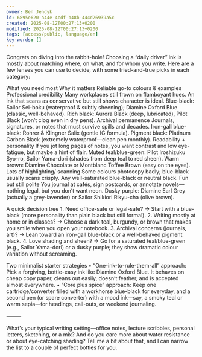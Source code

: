 ```yaml
---
owner: Ben Jendyk
id: 6895e620-a44e-4cdf-b48b-444d26939a5c
created: 2025-08-12T00:27:13+0200
modified: 2025-08-12T00:27:13+0200
tags: [access/public, language/en]
key-words: []
---
```


Congrats on diving into the rabbit-hole!  Choosing a “daily driver” ink is mostly about matching where, on what, and for whom you write.  Here are a few lenses you can use to decide, with some tried-and-true picks in each category:

What you need most	Why it matters	Reliable go-to colours & examples
Professional credibility	Many workplaces still frown on flamboyant hues.  An ink that scans as conservative but still shows character is ideal.	Blue-black: Sailor Sei-boku (waterproof & subtly sheening); Diamine Oxford Blue (classic, well-behaved). Rich black: Aurora Black (deep, lubricated), Pilot Black (won’t clog even in dry pens).
Archival permanence	Journals, signatures, or notes that must survive spills and decades.	Iron-gall blue-black: Rohrer & Klingner Salix (gentle IG formula). Pigment black: Platinum Carbon Black (extremely waterproof—clean pen monthly).
Readability + personality	If you jot long pages of notes, you want contrast and low eye-fatigue, but maybe a hint of flair.	Muted teal/blue-green: Pilot Iroshizuku Syo-ro, Sailor Yama-dori (shades from deep teal to red sheen). Warm brown: Diamine Chocolate or Montblanc Toffee Brown (easy on the eyes).
Lots of highlighting/ scanning	Some colours photocopy badly; blue-black usually scans crisply.	Any well-saturated blue-black or neutral black.
Fun but still polite	You journal at cafés, sign postcards, or annotate novels—nothing legal, but you don’t want neon.	Dusky purple: Diamine Earl Grey (actually a grey-lavender) or Sailor Shikiori Rikyu-cha (olive brown).

A quick decision tree
	1.	Need office-safe or legal-safe?
→ Start with a blue-black (more personality than plain black but still formal).
	2.	Writing mostly at home or in classes?
→ Choose a dark teal, burgundy, or brown that makes you smile when you open your notebook.
	3.	Archival concerns (journals, art)?
→ Lean toward an iron-gall blue-black or a well-behaved pigment black.
	4.	Love shading and sheen?
→ Go for a saturated teal/blue-green (e.g., Sailor Yama-dori) or a dusky purple; they show dramatic colour variation without screaming.

Two minimalist starter strategies
	•	“One-ink-to-rule-them-all” approach:
Pick a forgiving, bottle-easy ink like Diamine Oxford Blue. It behaves on cheap copy paper, cleans out easily, doesn’t feather, and is accepted almost everywhere.
	•	“Core plus spice” approach:
Keep one cartridge/converter filled with a workhorse blue-black for everyday, and a second pen (or spare converter) with a mood ink—say, a smoky teal or warm sepia—for headings, call-outs, or weekend journaling.

⸻

What’s your typical writing setting—office notes, lecture scribbles, personal letters, sketching, or a mix?  And do you care more about water resistance or about eye-catching shading?  Tell me a bit about that, and I can narrow the list to a couple of perfect bottles for you.